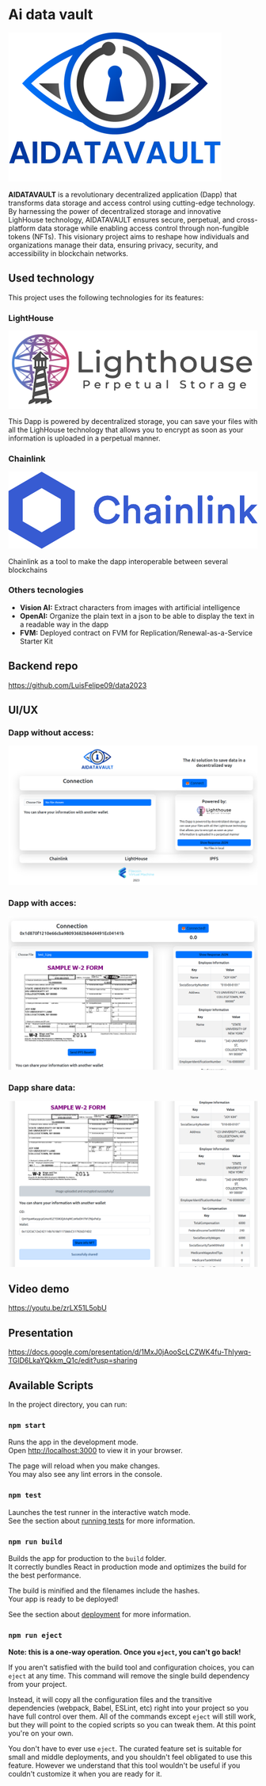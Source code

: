 # Ai data vault

![logo](public/logo_cut.png)

**AIDATAVAULT** is a revolutionary decentralized application (Dapp) that transforms data storage and access control using cutting-edge technology. By harnessing the power of decentralized storage and innovative LighHouse technology, AIDATAVAULT ensures secure, perpetual, and cross-platform data storage while enabling access control through non-fungible tokens (NFTs). This visionary project aims to reshape how individuals and organizations manage their data, ensuring privacy, security, and accessibility in blockchain networks.

## Used technology

This project uses the following technologies for its features:

### LightHouse

![lh](public/lh_cut.png)

This Dapp is powered by decentralized storage, you can save your files with all the LighHouse technology that allows you to encrypt as soon as your information is uploaded in a perpetual manner.

### Chainlink

![chl](public/chainlink.png)

Chainlink as a tool to make the dapp interoperable between several blockchains

### Others tecnologies

- **Vision AI:** Extract characters from images with artificial intelligence
- **OpenAI:** Organize the plain text in a json to be able to display the text in a readable way in the dapp
- **FVM:** Deployed contract on FVM for Replication/Renewal-as-a-Service Starter Kit

## Backend repo

https://github.com/LuisFelipe09/data2023

## UI/UX

### Dapp without access:

![dapp 1](public/ui_not_access.png)

### Dapp with acces:

![dapp 2](public/ui_acces.png)

### Dapp share data:

![dapp 3](public/share.png)

## Video demo

https://youtu.be/zrLX51L5obU

## Presentation

https://docs.google.com/presentation/d/1MxJ0jAooScLCZWK4fu-ThIywq-TGlD6LkaYQkkm_Q1c/edit?usp=sharing

## Available Scripts

In the project directory, you can run:

### `npm start`

Runs the app in the development mode.\
Open [http://localhost:3000](http://localhost:3000) to view it in your browser.

The page will reload when you make changes.\
You may also see any lint errors in the console.

### `npm test`

Launches the test runner in the interactive watch mode.\
See the section about [running tests](https://facebook.github.io/create-react-app/docs/running-tests) for more information.

### `npm run build`

Builds the app for production to the `build` folder.\
It correctly bundles React in production mode and optimizes the build for the best performance.

The build is minified and the filenames include the hashes.\
Your app is ready to be deployed!

See the section about [deployment](https://facebook.github.io/create-react-app/docs/deployment) for more information.

### `npm run eject`

**Note: this is a one-way operation. Once you `eject`, you can't go back!**

If you aren't satisfied with the build tool and configuration choices, you can `eject` at any time. This command will remove the single build dependency from your project.

Instead, it will copy all the configuration files and the transitive dependencies (webpack, Babel, ESLint, etc) right into your project so you have full control over them. All of the commands except `eject` will still work, but they will point to the copied scripts so you can tweak them. At this point you're on your own.

You don't have to ever use `eject`. The curated feature set is suitable for small and middle deployments, and you shouldn't feel obligated to use this feature. However we understand that this tool wouldn't be useful if you couldn't customize it when you are ready for it.
